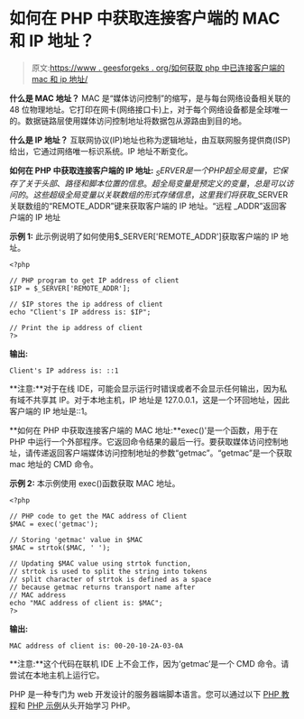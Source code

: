 # 如何在 PHP 中获取连接客户端的 MAC 和 IP 地址？

> 原文:[https://www . geesforgeks . org/如何获取 php 中已连接客户端的 mac 和 ip 地址/](https://www.geeksforgeeks.org/how-to-get-the-mac-and-ip-address-of-a-connected-client-in-php/)

**什么是 MAC 地址？**
MAC 是“媒体访问控制”的缩写，是与每台网络设备相关联的 48 位物理地址。它打印在网卡(网络接口卡)上，对于每个网络设备都是全球唯一的。数据链路层使用媒体访问控制地址将数据包从源路由到目的地。

**什么是 IP 地址？**
互联网协议(IP)地址也称为逻辑地址，由互联网服务提供商(ISP)给出，它通过网络唯一标识系统。IP 地址不断变化。

**如何在 PHP 中获取连接客户端的 IP 地址:** $_SERVER 是一个 PHP 超全局变量，它保存了关于头部、路径和脚本位置的信息。超全局变量是预定义的变量，总是可以访问的。这些超级全局变量以关联数组的形式存储信息，这里我们将获取$_SERVER 关联数组的“REMOTE_ADDR”键来获取客户端的 IP 地址。“远程 _ADDR”返回客户端的 IP 地址

**示例 1:** 此示例说明了如何使用$_SERVER['REMOTE_ADDR']获取客户端的 IP 地址。

```
<?php

// PHP program to get IP address of client
$IP = $_SERVER['REMOTE_ADDR'];

// $IP stores the ip address of client
echo "Client's IP address is: $IP";

// Print the ip address of client
?>
```

**输出:**

```
Client's IP address is: ::1

```

**注意:**对于在线 IDE，可能会显示运行时错误或者不会显示任何输出，因为私有域不共享其 IP。对于本地主机，IP 地址是 127.0.0.1，这是一个环回地址，因此客户端的 IP 地址是::1。

**如何在 PHP 中获取连接客户端的 MAC 地址:**exec()'是一个函数，用于在 PHP 中运行一个外部程序。它返回命令结果的最后一行。要获取媒体访问控制地址，请传递返回客户端媒体访问控制地址的参数“getmac”。“getmac”是一个获取 mac 地址的 CMD 命令。

**示例 2:** 本示例使用 exec()函数获取 MAC 地址。

```
<?php

// PHP code to get the MAC address of Client
$MAC = exec('getmac');

// Storing 'getmac' value in $MAC
$MAC = strtok($MAC, ' ');

// Updating $MAC value using strtok function, 
// strtok is used to split the string into tokens
// split character of strtok is defined as a space
// because getmac returns transport name after
// MAC address   
echo "MAC address of client is: $MAC";
?>
```

**输出:**

```
MAC address of client is: 00-20-10-2A-03-0A

```

**注意:**这个代码在联机 IDE 上不会工作，因为‘getmac’是一个 CMD 命令。请尝试在本地主机上运行它。

PHP 是一种专门为 web 开发设计的服务器端脚本语言。您可以通过以下 [PHP 教程](https://www.geeksforgeeks.org/php-tutorials/)和 [PHP 示例](https://www.geeksforgeeks.org/php-examples/)从头开始学习 PHP。